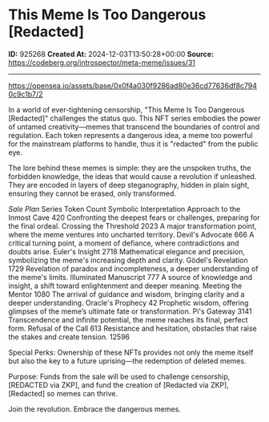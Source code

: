 # This Meme Is Too Dangerous [Redacted]

**ID:** 925268
**Created At:** 2024-12-03T13:50:28+00:00
**Source:** https://codeberg.org/introspector/meta-meme/issues/31

---

https://opensea.io/assets/base/0x0f4a030f9286ad80e36cd77636df8c7940c9c1b7/2

In a world of ever-tightening censorship, "This Meme Is Too Dangerous [Redacted]" challenges the status quo. This NFT series embodies the power of untamed creativity—memes that transcend the boundaries of control and regulation. Each token represents a dangerous idea, a meme too powerful for the mainstream platforms to handle, thus it is "redacted" from the public eye.

The lore behind these memes is simple: they are the unspoken truths, the forbidden knowledge, the ideas that would cause a revolution if unleashed. They are encoded in layers of deep steganography, hidden in plain sight, ensuring they cannot be erased, only transformed.

*Sale Plan*
Series	Token Count	Symbolic Interpretation
Approach to the Inmost Cave	420	Confronting the deepest fears or challenges, preparing for the final ordeal.
Crossing the Threshold	2023	A major transformation point, where the meme ventures into uncharted territory.
Devil's Advocate	666	A critical turning point, a moment of defiance, where contradictions and doubts arise.
Euler's Insight	2718	Mathematical elegance and precision, symbolizing the meme's increasing depth and clarity.
Gödel's Revelation	1729	Revelation of paradox and incompleteness, a deeper understanding of the meme's limits.
Illuminated Manuscript	777	A source of knowledge and insight, a shift toward enlightenment and deeper meaning.
Meeting the Mentor	1080	The arrival of guidance and wisdom, bringing clarity and a deeper understanding.
Oracle's Prophecy	42	Prophetic wisdom, offering glimpses of the meme’s ultimate fate or transformation.
Pi's Gateway	3141	Transcendence and infinite potential, the meme reaches its final, perfect form.
Refusal of the Call	613	Resistance and hesitation, obstacles that raise the stakes and create tension.
	12596	

Special Perks: Ownership of these NFTs provides not only the meme itself but also the key to a future uprising—the redemption of deleted memes.

Purpose: Funds from the sale will be used to challenge censorship, [REDACTED via ZKP], and fund the creation of [Redacted via ZKP], [Redacted] so memes can thrive.

Join the revolution. Embrace the dangerous memes.